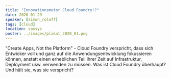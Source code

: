 ```yaml
---
title: "Innovationsmotor Cloud Foundry!?"
date: 2020-01-29
speaker: [simon_roloff]
tags: [cloud]
location: saxsys
poster: ../images/plakat_2020_01.png
---
```


"Create Apps, Not the Platform" - Cloud Foundry verspricht, dass sich Entwicker voll und ganz auf die
Anwendungsentwicklung fokussieren können, anstatt einen erheblichen Teil ihrer Zeit auf Infrastruktur, Deployment usw.
verwenden zu müssen. Was ist Cloud Foundry überhaupt? Und hält sie, was sie verspricht?
